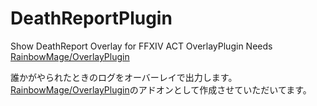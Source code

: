 # DeathReportPlugin

Show DeathReport Overlay for FFXIV ACT OverlayPlugin
Needs [RainbowMage/OverlayPlugin](https://github.com/RainbowMage/OverlayPlugin)

誰かがやられたときのログをオーバーレイで出力します。
[RainbowMage/OverlayPlugin](https://github.com/RainbowMage/OverlayPlugin)のアドオンとして作成させていただいてます。
